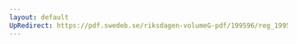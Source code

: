 ```yaml
---
layout: default
UpRedirect: https://pdf.swedeb.se/riksdagen-volumeG-pdf/199596/reg_199596_SkU/reg_199596_SkU_0012.pdf
---
```


